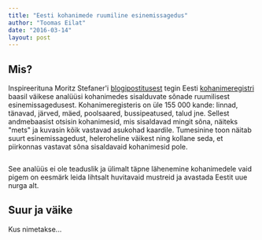 ```yaml
---
title: "Eesti kohanimede ruumiline esinemissagedus"
author: "Toomas Eilat"
date: "2016-03-14"
layout: post
---
```








## Mis?
Inspireerituna Moritz Stefaner'i [blogipostitusest](http://truth-and-beauty.net/experiments/ach-ingen-zell/) tegin Eesti [kohanimeregistri](http://xgis.maaamet.ee/knravalik/) baasil väikese analüüsi kohanimedes sisalduvate sõnade ruumilisest esinemissagedusest. Kohanimeregisteris on üle 155 000 kande: linnad, tänavad, järved, mäed, poolsaared, bussipeatused, talud jne. Sellest andmebaasist otsisin kohanimesid, mis sisaldavad mingit sõna, näiteks "mets" ja kuvasin kõik vastavad asukohad kaardile. Tumesinine toon näitab suurt esinemissagedust, heleroheline väikest ning kollane seda, et piirkonnas vastavat sõna sisaldavaid kohanimesid pole.

<img src="{{ site.url }}/img/eesti-kohanimede-ruumiline-esinemissagedus-mets-1.svg" title="" alt="" style="display: block; margin: auto;" />

See analüüs ei ole teaduslik ja ülimalt täpne lähenemine kohanimedele vaid pigem on eesmärk leida lihtsalt huvitavaid mustreid ja avastada Eestit uue nurga alt.

## Suur ja väike
Kus nimetakse...
<img src="{{ site.url }}/img/eesti-kohanimede-ruumiline-esinemissagedus-suurus_uuem-1.svg" title="" alt="" style="display: block; margin: auto;" />
